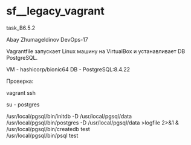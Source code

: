 # sf__legacy_vagrant
task_B6.5.2

Abay Zhumageldinov
DevOps-17

Vagrantfile запускает Linux машину на VirtualBox и устанавливает DB PostgreSQL.

VM - hashicorp/bionic64
DB - PostgreSQL:8.4.22

Проверка:

vagrant ssh

su - postgres

/usr/local/pgsql/bin/initdb -D /usr/local/pgsql/data  
/usr/local/pgsql/bin/postgres -D /usr/local/pgsql/data >logfile 2>&1 &  
/usr/local/pgsql/bin/createdb test  
/usr/local/pgsql/bin/psql test  

